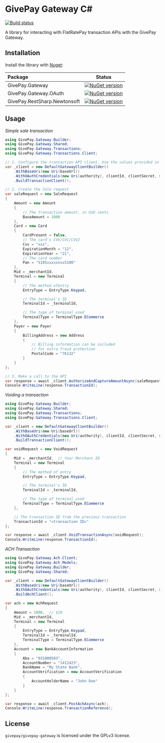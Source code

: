 # GivePay Gateway C#

[![Build status](https://ci.appveyor.com/api/projects/status/t6ijhamg9mvk266r?svg=true)](https://ci.appveyor.com/project/willseward/givepay-gateway)


A library for interacting with FlatRatePay transaction APIs with the GivePay Gateway.

## Installation

Install the library with [Nuget](https://nuget.org/):

|Package|Status|
|:------|:-----:|
|GivePay.Gateway|[![NuGet version](https://badge.fury.io/nu/GivePay.Gateway.svg)](https://badge.fury.io/nu/GivePay.Gateway)|
|GivePay.Gateway.OAuth|[![NuGet version](https://badge.fury.io/nu/GivePay.Gateway.OAuth.svg)](https://badge.fury.io/nu/GivePay.Gateway.OAuth)|
|GivePay.RestSharp.Newtonsoft|[![NuGet version](https://badge.fury.io/nu/GivePay.RestSharp.Newtonsoft.svg)](https://badge.fury.io/nu/GivePay.RestSharp.Newtonsoft)|

## Usage

_Simple sale transaction_

```c#
using GivePay.Gateway.Builder;
using GivePay.Gateway.Shared;
using GivePay.Gateway.Transactions;
using GivePay.Gateway.Transactions.Client;

// 1. Configure the transaction API client. Use the values provided in the portal for the variables below.
var _client = new DefaultGatewayClientBuilder()
    .WithBaseUri(new Uri(baseUrl))
    .WithOAuthCredentials(new Uri(authority), clientId, clientSecret, scopes)
    .BuildTransactionClient();

// 2. Create the Sale request
var saleRequest = new SaleRequest
{
    Amount = new Amount
    {
        // The transaction amount, in USD cents
        BaseAmount = 1000
    },
    Card = new Card
    {
        CardPresent = false,
        // The card's CVV/CVC/CVV2
        Cvv = "xxx",
        ExpirationMonth = "12",
        ExpirationYear = "21",
        // The card number
        Pan = "5105xxxxxxxx5100"
    },
    Mid = _merchantId,
    Terminal = new Terminal
    {
        // The method ofentry
        EntryType = EntryType.Keypad,

        // The terminal's ID
        TerminalId = _terminalId,

        // The type of terminal used
        TerminalType = TerminalType.ECommerce
    },
    Payer = new Payer
    {
        BillingAddress = new Address
        {
            // Billing information can be included
            // for extra fraud protection
            PostalCode = "76132"
        }
    }
};

// 3. Make a call to the API
var response = await _client.AuthorizeAndCaptureAmountAsync(saleRequest);
Console.WriteLine(response.TransactionId);
```

_Voiding a transaction_

```c#
using GivePay.Gateway.Builder;
using GivePay.Gateway.Shared;
using GivePay.Gateway.Transactions;
using GivePay.Gateway.Transactions.Client;

var _client = new DefaultGatewayClientBuilder()
    .WithBaseUri(new Uri(baseUrl))
    .WithOAuthCredentials(new Uri(authority), clientId, clientSecret, scopes)
    .BuildTransactionClient();

var voidRequest = new VoidRequest
{
    Mid = _merchantId,  // Your Merchant ID
    Terminal = new Terminal
    {
        // The method of entry
        EntryType = EntryType.Keypad,

        // The terminal's ID
        TerminalId = _terminalId,

        // The type of terminal used
        TerminalType = TerminalType.ECommerce
    },

    // The transaction ID from the previous transaction
    TransactionId = "<transaction ID>"
};

var response = await _client.VoidTransactionAsync(voidRequest);
Console.WriteLine(response.TransactionId);
```

_ACH Transaction_

```c#
using GivePay.Gateway.Ach.Client;
using GivePay.Gateway.Ach.Models;
using GivePay.Gateway.Builder;
using GivePay.Gateway.Shared;

var _client = new DefaultGatewayClientBuilder()
    .WithBaseUri(new Uri(baseUrl))
    .WithOAuthCredentials(new Uri(authority), clientId, clientSecret, scopes)
    .BuildAchClient();

var ach = new AchRequest
{
    Amount = 1000,  // $10
    Mid = _merchantId,
    Terminal = new Terminal
    {
        EntryType = EntryType.Keypad,
        TerminalId = _terminalId,
        TerminalType = TerminalType.ECommerce
    },
    Account = new BankAccountInformation
    {
        Aba = "031000503",
        AccountNumber = "1412423",
        BankName = "My State Bank",
        AccountVerification = new AccountVerification
        {
            AccountHolderName = "John Doe"
        }
    }
};

var response = await _client.PostAchAsync(ach);
Console.WriteLine(response.TransactionReference);
```


## License

`givepay/givepay-gateway` is licensed under the GPLv3 license.
